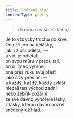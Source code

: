 ```yaml
---
title: Snědený hlad
contentType: poetry
---
```


<section>

> _(Variace na starší téma)_

Je to vždycky trochu do krve.  
Ona zří jen na bělásky,  
jak jí z očí odlétají —  
a vidí je odlétat;  
on svou můru v prsou tají,  
on si límec vyhrne,  
ona přes ruku svůj plášť  
jako slzy přes oči —  
a každý, každý, každý zvlášť  
hledají ten východ zadní  
nebo žebřík požární  
ze své dávno vyhořelé lásky,  
z lásky, kterou dávno pozřel  
snědený už hlad.

</section>
